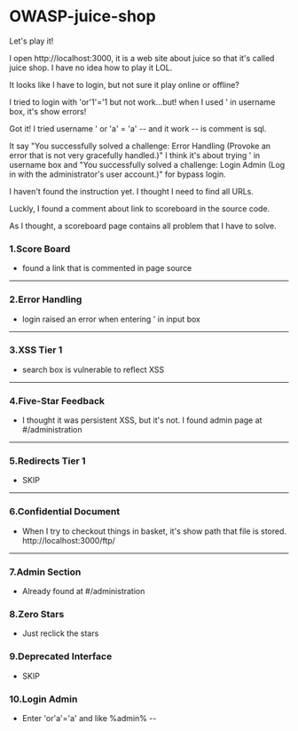 # OWASP-juice-shop
Let's play it!

I open http://localhost:3000, it is a web site about juice so that it's called juice shop. I have no idea how to play it LOL.

It looks like I have to login, but not sure it play online or offline?

I tried to login with 'or'1'='1 but not work...but! when I used ' in username box, it's show errors!

Got it! I tried username ' or 'a' = 'a' -- and it work -- is comment is sql.

It say "You successfully solved a challenge: Error Handling (Provoke an error that is not very gracefully handled.)" I think
it's about trying ' in username box and "You successfully solved a challenge: Login Admin (Log in with the administrator's user account.)" for bypass login.

I haven't found the instruction yet. I thought I need to find all URLs.

Luckly, I found a comment about link to scoreboard in the source code.

As I thought, a scoreboard page contains all problem that I have to solve.

### 1.Score Board
  * found a link that is commented in page source
---
### 2.Error Handling
  * login raised an error when entering ' in input box
---
### 3.XSS Tier 1
  * search box is vulnerable to reflect XSS
---
### 4.Five-Star Feedback
  * I thought it was persistent XSS, but it's not. I found admin page at #/administration
---
### 5.Redirects Tier 1
 * SKIP
 ---
 ### 6.Confidential Document
  * When I try to checkout things in basket, it's show path that file is stored. http://localhost:3000/ftp/
 ---
### 7.Admin Section
 * Already found at #/administration
### 8.Zero Stars
 * Just reclick the stars
### 9.Deprecated Interface
 * SKIP
### 10.Login Admin
 * Enter 'or'a'='a' and like %admin% --
